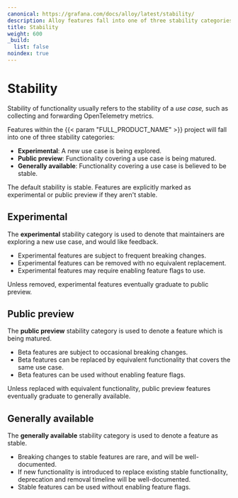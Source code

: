```yaml
---
canonical: https://grafana.com/docs/alloy/latest/stability/
description: Alloy features fall into one of three stability categories, experimental, public preview, or generally available
title: Stability
weight: 600
_build:
  list: false
noindex: true
---
```


# Stability

Stability of functionality usually refers to the stability of a _use case,_ such as collecting and forwarding OpenTelemetry metrics.

Features within the {{< param "FULL_PRODUCT_NAME" >}} project will fall into one of three stability categories:

* **Experimental**: A new use case is being explored.
* **Public preview**: Functionality covering a use case is being matured.
* **Generally available**: Functionality covering a use case is believed to be stable.

The default stability is stable.
Features are explicitly marked as experimental or public preview if they aren't stable.

## Experimental

The **experimental** stability category is used to denote that maintainers are
exploring a new use case, and would like feedback.

* Experimental features are subject to frequent breaking changes.
* Experimental features can be removed with no equivalent replacement.
* Experimental features may require enabling feature flags to use.

Unless removed, experimental features eventually graduate to public preview.

## Public preview

The **public preview** stability category is used to denote a feature which is being matured.

* Beta features are subject to occasional breaking changes.
* Beta features can be replaced by equivalent functionality that covers the same use case.
* Beta features can be used without enabling feature flags.

Unless replaced with equivalent functionality, public preview features eventually graduate to generally available.

## Generally available

The **generally available** stability category is used to denote a feature as stable.

* Breaking changes to stable features are rare, and will be well-documented.
* If new functionality is introduced to replace existing stable functionality, deprecation and removal timeline will be well-documented.
* Stable features can be used without enabling feature flags.

